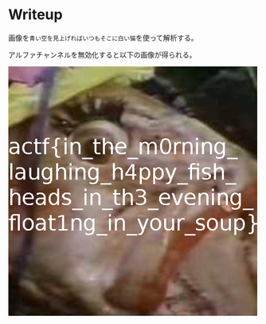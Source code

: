 # Writeup

画像を`青い空を見上げればいつもそこに白い猫`を使って解析する。

アルファチャンネルを無効化すると以下の画像が得られる。

![](./fish_disable_alpha.png)

<!-- actf{in_the_m0rning_laughing_h4ppy_fish_heads_in_th3_evening_float1ng_in_your_soup} -->